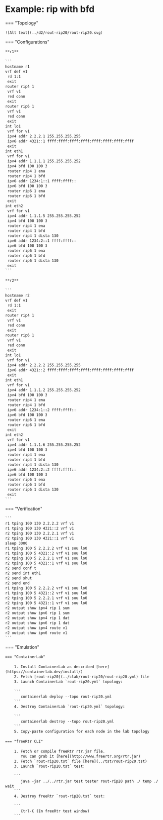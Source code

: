 # Example: rip with bfd

=== "Topology"

    ![Alt text](../d2/rout-rip20/rout-rip20.svg)

=== "Configurations"

    **r1**

    ```
    hostname r1
    vrf def v1
     rd 1:1
     exit
    router rip4 1
     vrf v1
     red conn
     exit
    router rip6 1
     vrf v1
     red conn
     exit
    int lo1
     vrf for v1
     ipv4 addr 2.2.2.1 255.255.255.255
     ipv6 addr 4321::1 ffff:ffff:ffff:ffff:ffff:ffff:ffff:ffff
     exit
    int eth1
     vrf for v1
     ipv4 addr 1.1.1.1 255.255.255.252
     ipv4 bfd 100 100 3
     router rip4 1 ena
     router rip4 1 bfd
     ipv6 addr 1234:1::1 ffff:ffff::
     ipv6 bfd 100 100 3
     router rip6 1 ena
     router rip6 1 bfd
     exit
    int eth2
     vrf for v1
     ipv4 addr 1.1.1.5 255.255.255.252
     ipv4 bfd 100 100 3
     router rip4 1 ena
     router rip4 1 bfd
     router rip4 1 dista 130
     ipv6 addr 1234:2::1 ffff:ffff::
     ipv6 bfd 100 100 3
     router rip6 1 ena
     router rip6 1 bfd
     router rip6 1 dista 130
     exit
    ```

    **r2**

    ```
    hostname r2
    vrf def v1
     rd 1:1
     exit
    router rip4 1
     vrf v1
     red conn
     exit
    router rip6 1
     vrf v1
     red conn
     exit
    int lo1
     vrf for v1
     ipv4 addr 2.2.2.2 255.255.255.255
     ipv6 addr 4321::2 ffff:ffff:ffff:ffff:ffff:ffff:ffff:ffff
     exit
    int eth1
     vrf for v1
     ipv4 addr 1.1.1.2 255.255.255.252
     ipv4 bfd 100 100 3
     router rip4 1 ena
     router rip4 1 bfd
     ipv6 addr 1234:1::2 ffff:ffff::
     ipv6 bfd 100 100 3
     router rip6 1 ena
     router rip6 1 bfd
     exit
    int eth2
     vrf for v1
     ipv4 addr 1.1.1.6 255.255.255.252
     ipv4 bfd 100 100 3
     router rip4 1 ena
     router rip4 1 bfd
     router rip4 1 dista 130
     ipv6 addr 1234:2::2 ffff:ffff::
     ipv6 bfd 100 100 3
     router rip6 1 ena
     router rip6 1 bfd
     router rip6 1 dista 130
     exit
    ```

=== "Verification"

    ```
    r1 tping 100 130 2.2.2.2 vrf v1
    r1 tping 100 130 4321::2 vrf v1
    r2 tping 100 130 2.2.2.1 vrf v1
    r2 tping 100 130 4321::1 vrf v1
    sleep 3000
    r1 tping 100 5 2.2.2.2 vrf v1 sou lo0
    r1 tping 100 5 4321::2 vrf v1 sou lo0
    r2 tping 100 5 2.2.2.1 vrf v1 sou lo0
    r2 tping 100 5 4321::1 vrf v1 sou lo0
    r2 send conf t
    r2 send int eth1
    r2 send shut
    r2 send end
    r1 tping 100 5 2.2.2.2 vrf v1 sou lo0
    r1 tping 100 5 4321::2 vrf v1 sou lo0
    r2 tping 100 5 2.2.2.1 vrf v1 sou lo0
    r2 tping 100 5 4321::1 vrf v1 sou lo0
    r2 output show ipv4 rip 1 sum
    r2 output show ipv6 rip 1 sum
    r2 output show ipv4 rip 1 dat
    r2 output show ipv6 rip 1 dat
    r2 output show ipv4 route v1
    r2 output show ipv6 route v1
    ```

=== "Emulation"

    === "ContainerLab"

        1. Install ContainerLab as described [here](https://containerlab.dev/install/)  
        2. Fetch [rout-rip20](../clab/rout-rip20/rout-rip20.yml) file  
        3. Launch ContainerLab `rout-rip20.yml` topology:  

        ```
           containerlab deploy --topo rout-rip20.yml  
        ```
        4. Destroy ContainerLab `rout-rip20.yml` topology:  

        ```
           containerlab destroy --topo rout-rip20.yml  
        ```
        5. Copy-paste configuration for each node in the lab topology

    === "freeRtr CLI"

        1. Fetch or compile freeRtr rtr.jar file.  
           You can grab it [here](http://www.freertr.org/rtr.jar)  
        2. Fetch `rout-rip20.tst` file [here](../tst/rout-rip20.tst)  
        3. Launch `rout-rip20.tst` test:  

        ```
           java -jar ../../rtr.jar test tester rout-rip20 path ./ temp ./ wait
        ```
        4. Destroy freeRtr `rout-rip20.tst` test:  

        ```
           Ctrl-C (In freeRtr test window)
        ```

